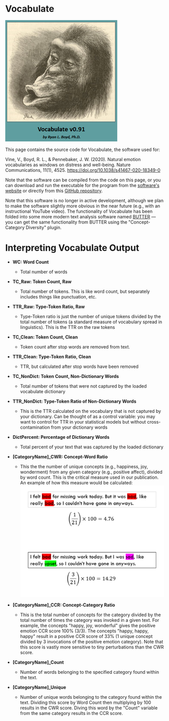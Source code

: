 # Vocabulate

![banner](gitDocs/Splash.png)

This page contains the source code for Vocabulate, the software used for:

Vine, V., Boyd, R. L., & Pennebaker, J. W. (2020). Natural emotion vocabularies as windows on distress and well-being. Nature Communications, 11(1), 4525. https://doi.org/10.1038/s41467-020-18349-0

Note that the software can be compiled from the code on this page, or you can download and run the executable for the program from the [software's website](https://www.ryanboyd.io/software/vocabulate/) or directly from this [GitHub repository](https://github.com/ryanboyd/Vocabulate/releases/tag/v0.91). 

Note that this software is no longer in active development, although we plan to make the software slightly more obvious in the near future (e.g., with an instructional YouTube video). The functionality of Vocabulate has been folded into some more modern text analysis software named [BUTTER](https://www.butter.tools/) — you can get the same functionality from BUTTER using the "Concept-Category Diversity" plugin.

# Interpreting Vocabulate Output

* **WC: Word Count**
  * Total number of words

* **TC_Raw: Token Count, Raw**
  * Total number of tokens. This is like word count, but separately includes things like punctuation, etc.

* **TTR_Raw: Type-Token Ratio, Raw**
  * Type-Token ratio is just the number of unique tokens divided by the total number of tokens (a standard measure of vocabulary spread in linguistics). This is the TTR on the raw tokens

* **TC_Clean: Token Count, Clean**
  * Token count after stop words are removed from text.

* **TTR_Clean: Type-Token Ratio, Clean**
  * TTR, but calculated after stop words have been removed

* **TC_NonDict: Token Count, Non-Dictionary Words**
  * Total number of tokens that were not captured by the loaded vocabulate dictionary

* **TTR_NonDict: Type-Token Ratio of Non-Dictionary Words**
  * This is the TTR calculated on the vocabulary that is not captured by your dictionary. Can be thought of as a control variable: you may want to control for TTR in your statistical models but without cross-contamination from your dictionary words

* **DictPercent: Percentage of Dictionary Words**
  * Total percent of your text that was captured by the loaded dictionary

* **[CategoryName]_CWR: Concept-Word Ratio**
  * This the the number of unique concepts (e.g., happiness, joy, wonderment) from any given category (e.g., positive affect), divided by word count. This is the critical measure used in our publication. An example of how this measure would be calculated:
  ![banner](gitDocs/CWR_Example.png)
 
* **[CategoryName]_CCR: Concept-Category Ratio**
  * This is the total number of concepts for the category divided by the total number of times the category was invoked in a given text. For example, the concepts "happy, joy, wonderful" gives the positive emotion CCR score 100% (3/3). The concepts "happy, happy, happy" result in a positive CCR score of 33% (1 unique concept divided by 3 invocations of the positive emotion category). Note that this score is vastly more sensitive to tiny perturbations than the CWR score.

* **[CategoryName]_Count**
  * Number of words belonging to the specified category found within the text.

* **[CategoryName]_Unique**
  * Number of unique words belonging to the category found within the text. Dividing this score by Word Count then multiplying by 100 results in the CWR score. Diving this word by the "Count" variable from the same category results in the CCR score.
